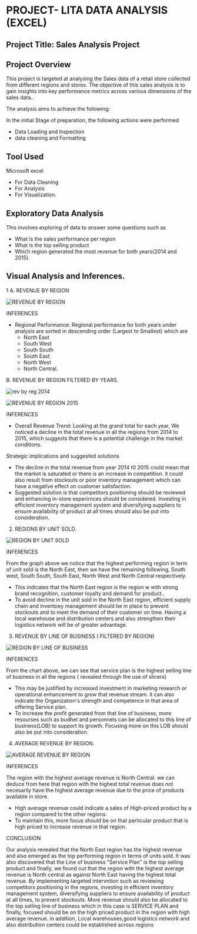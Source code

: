 # PROJECT- LITA DATA ANALYSIS (EXCEL)

## Project Title: Sales Analysis Project


## Project Overview
This project is targeted at analysing the Sales data of a retail store collected from different regions and stores. The objective of this sales analysis is to gain insights into key performance metrics across various dimensions of the sales data..

The analysis aims to achieve the following:

In the initial Stage of preparation, the following actions were performed
* Data Loading and Inspection
* data cleaning and Formatting

## Tool Used
Microsoft excel
 * For Data Cleaning
 * For Analysis
 * For Visualization.
 

## Exploratory Data Analysis
This involves exploring of data to answer some questions such as
* What is the sales performance per region
* What is the top selling product
* Which region generated the most revenue for both years(2014 and 2015).


## Visual Analysis and Inferences.
1 A. REVENUE BY REGION

![REVENUE BY REGION](https://github.com/user-attachments/assets/ccc1d071-5cfc-4d1b-828a-1aefc42175ec)


INFERENCES

* Regional Performance: Regional performance for both years under analysis are sorted in descending order (Largest to Smallest) which are
  * North East
  * South West
  * South South
  * South East
  * North West
  * North Central.
    

 B. REVENUE BY REGION FILTERED BY YEARS.

![rev by reg 2014](https://github.com/user-attachments/assets/b3c0826e-3794-433e-8efe-f41ddf001aae)


![REVENUE BY REGION 2015](https://github.com/user-attachments/assets/30b0c3d6-057e-4478-b9de-59c4e8c1dafe)


INFERENCES

* Overall Revenue Trend: Looking at the grand total for each year, We noticed a decline in the total revenue in all the regions from 2014 to 2015, which suggests that there is a potential challenge in the market conditions.

Strategic implications and suggested solutions

* The decline in the total revenue from year 2014  t0 2015 could mean that the market is saturated or there is an increase in competition. it could also result from stockouts or poor inventory management which can have a negative effect on customer satisfaction.
* Suggested solution is that competitors positioning should be reviewed and enhancing in-store experirnces should be considered. Investing in efficient inventory management system  and diversifying suppliers to ensure availability of product at all times should also be put into consideration.



2. REGIONS BY UNIT SOLD.

![REGION BY UNIT SOLD](https://github.com/user-attachments/assets/62b7fc1c-a031-4683-a293-61b3c952eda9)

INFERENCES

From the graph above we notice that the highest performing region in term of unit sold is the North East, then we have the remaining following, South west, South South, South East, North West and North Central respectively. 

* This indicates that the North East region is the region w with strong brand recognition, customer loyalty and demand for product..
* To avoid decline in the unit sold in the North East region, efficient supply chain and inventoey management should be in place to prevent stockouts and to meet the demand of their customer on time. Having a local warehouse and distribution centers and also strengthen their logistics network will be of greater advantage.



3. REVENUE BY LINE OF BUSINESS ( FILTERED BY REGION)

![REGION BY LINE OF BUSINESS](https://github.com/user-attachments/assets/74cdc162-5df9-4ae4-bddf-7883f8aaa543)

INFERENCES

From the chart above, we can see that service plan is the highest selling line of business in all the regions ( revealed through the use of slicers) 
* This may be justified by increased investment in marketing research or operational enhancement to grow that revenue stream. it can also indicate the Organization's strength and competence in that area of offering Service plan.
* To increase the profit generated from that line of business, more resourses such as budhet and personnels can be allocated to this line of business(LOB) to support its growth. Focusing more on this LOB should also be put into consideration.



4. AVERAGE REVENUE BY REGION.

![AVERAGE REVENUE BY REGION](https://github.com/user-attachments/assets/235ba731-d026-46f1-a441-2e1b4e0b4068)

INFERENCES

The region with the highest average revenue is North Central. we can deduce from here that region with the highest total revenue does not necesarily have the highest average revenue due to the price of products available in store. 

* High average revenue could indicate a sales of High-priced product by a region compared to the other regions.
* To maintain this, more focus should be on that particular product that is high priced to increase revenue in that region.


CONCLUSION

Our analysis revealed that the North East region has the highest revenue  and also emerged as the top performing region in terms of units sold. It was also discovered that the Line of business "Service Plan" is the top selling product and finally, we found out that the region with the highest average revenue is North central as against North East having the highest total revenue. By implementing targeted intervntion such as reviewing competitors positioning in the regions, investing in efficient inventory management system, diversifying suppliers to ensure availability of product at all times, to prevent stockouts. More revenue should also be allocated to the top selling line of business which in this case is SERVICE PLAN and finally, focused should be on the high priced product in the region with high average revenue. in addition, Local warehouses,good logistics network and also distribution centers could be established across regions 
